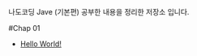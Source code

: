 나도코딩 Jave (기본편) 공부한 내용을 정리한 저장소 입니다.

#Chap 01
- <a href="https://github.com/oheeo/NadoCording_Java/blob/master/src/chap_01/_01_HelloWorld.java">Hello World!</a><br/>

